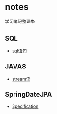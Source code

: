 # notes
学习笔记整理📚

## SQL

* [sql语句](SQL/sql语句.md)

## JAVA8

* [stream流](JAVA8/stream.md)

## SpringDateJPA

* [Specification](JPA/Specification.md)